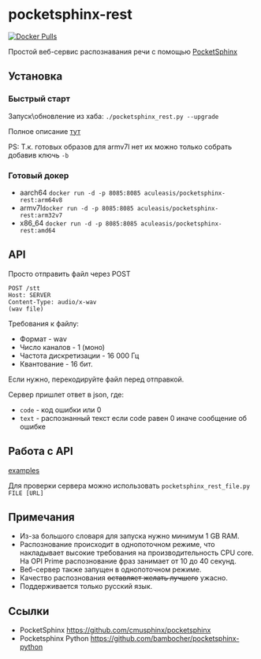 pocketsphinx-rest
============
[![Docker Pulls](https://img.shields.io/docker/pulls/aculeasis/pocketsphinx-rest.svg)](https://hub.docker.com/r/aculeasis/pocketsphinx-rest/)

Простой веб-сервис распознавания речи с помощью [PocketSphinx](https://github.com/cmusphinx/pocketsphinx)

## Установка
### Быстрый старт

Запуск\обновление из хаба: `./pocketsphinx_rest.py --upgrade`

Полное описание [тут](https://github.com/Aculeasis/docker-starter)

PS: Т.к. готовых образов для armv7l нет их можно только собрать добавив ключь `-b`

### Готовый докер
- aarch64 `docker run -d -p 8085:8085 aculeasis/pocketsphinx-rest:arm64v8`
- armv7l`docker run -d -p 8085:8085 aculeasis/pocketsphinx-rest:arm32v7`
- x86_64 `docker run -d -p 8085:8085 aculeasis/pocketsphinx-rest:amd64`

## API
Просто отправить файл через POST

    POST /stt
    Host: SERVER
    Content-Type: audio/x-wav 
    (wav file)

Требования к файлу:
- Формат - wav
- Число каналов  - 1 (моно)
- Частота дискретизации  - 16 000 Гц
- Квантование - 16 бит.

Если нужно, перекодируйте файл перед отправкой.

Сервер пришлет ответ в json, где:
- `code` - код ошибки или 0
- `text` - распознанный текст если code равен 0 иначе сообщение об ошибке

## Работа с API
[examples](https://github.com/Aculeasis/pocketsphinx-rest/tree/master/example)

Для проверки сервера можно использовать `pocketsphinx_rest_file.py FILE [URL]`

## Примечания
- Из-за большого словаря для запуска нужно минимум 1 GB RAM.
- Распознование происходит в однопоточном режиме, что накладывает высокие требования на производительность CPU core. На OPI Prime распознование фраз занимает от 10 до 40 секунд.
- Веб-сервер также запущен в однопоточном режиме.
- Качество распознования ~~оставляет желать лучшего~~ ужасно.
- Поддерживается только русский язык.

## Ссылки
- PocketSphinx https://github.com/cmusphinx/pocketsphinx
- Pocketsphinx Python https://github.com/bambocher/pocketsphinx-python
